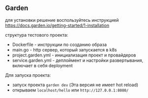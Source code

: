## Garden

для установки решение воспользуйтесь инструкцией https://docs.garden.io/getting-started/1-installation

структура тестового проекта:
* Dockerfile - инструкции по созданию образа
* main.go - http сервер, который запускается в k8s
* project.garden.yml - инициализация проект и провайдеров
* service.garden.yml - деплоймент и настройки развертывания, включает в себя deployment

Для запуска проекта:
* запуск проекта `garden dev` (Эта версия не имеет hot reload)
* открываем `localhost/hello` или `http://127.0.0.1:8080/`
